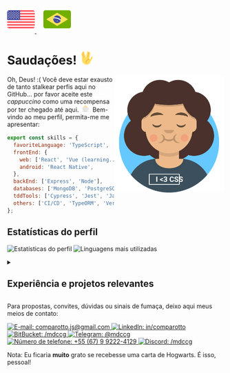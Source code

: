 <!-- Por favor, não desista de me contratar por causa da indentação desse README, ele funciona assim mesmo -->

<p>
  <a href="./README.md">
    <img width="64px" src="./assets/en-US.svg" alt="American English" />
  </a>

  <a href="#" style="margin-left: 16px;">
    <img width="64px" src="./assets/pt-BR.svg" alt="Português Brasileiro" />
  </a>
</p>

# Saudações! <img alt="Saudação vulcana" width="32px" src="./assets/vulcan-salute.svg" />

<img align="right" title="Eu vou te agradecer se puder me fazer um cafuné com o seu ponteiro do mouse" alt="Eu" width="256px" src="./assets/me.svg" />

Oh, Deus! :( Você deve estar exausto de tanto stalkear perfis aqui no GitHub&hellip; por favor aceite este _cappuccino_ como uma recompensa por ter chegado até aqui.
<img style="margin: 0 4px;" title="Uma xícara gentil de cappuccino com creme de chantilly" alt="☕" width="16px" src="./assets/cappuccino.svg" />
Bem-vindo ao meu perfil, permita-me me apresentar:

```javascript
export const skills = {
  favoriteLanguage: 'TypeScript',
  frontEnd: {
    web: ['React', 'Vue (learning...)'],
    android: 'React Native',
  },
  backEnd: ['Express', 'Node'],
  databases: ['MongoDB', 'PostgreSQL', 'MySQL'],
  tddTools: ['Cypress', 'Jest', 'Jasmine'],
  others: ['CI/CD', 'TypeORM', 'Vercel', 'Firebase', 'Figma'],
};
```

## Estatísticas do perfil

![Estatísticas do perfil](https://github-readme-status-mdccg.vercel.app/api?username=mdccg&show_icons=true&theme=transparent)
![Linguagens mais utilizadas](https://github-readme-status-mdccg.vercel.app/api/top-langs/?username=mdccg&theme=transparent&hide=html,css,hack,shell)

<details>
  <summary>
  
  ## Experiência e projetos relevantes
  </summary>

  <img align="left" alt="Capelo" width="64px" src="./assets/graduation-cap.svg" />

  Eu sou [técnico em Informática](https://www.ifms.edu.br/campi/campus-aquidauana/cursos/integrado/informatica) (2017-2020) e futuro [tecnólogo em Sistemas para Internet](https://www.ifms.edu.br/campi/campus-aquidauana/cursos/graduacao/sistemas-para-internet/sistemas-para-internet) (2021-2024) pelo [Instituto Federal de Educação, Ciência e Tecnologia de Mato Grosso do Sul](https://ifms.edu.br) câmpus Aquidauana.

  <img align="right" alt="Lamp" width="64px" src="./assets/idea.svg" />

  Desde 2018, tenho sido bolsista através do Programa de Bolsas de Iniciação Científica Institucional. Além dos projetos de software desenvolvidos durante ambos os cursos, participei ativamente em projetos de ensino voltados para o desenvolvimento de software, entre os quais posso mencionar:

  - ### [Kalivôno: promovendo o acesso à língua Terena por meio de um app progressivo](https://kalivono-app.web.app) (2019-2020, 2023);
    Este aplicativo consiste em um dicionário para revitalizar a língua Terena, ou seja, uma língua indígena, e fornecer meios fáceis e modernos para sua difusão.

  - ### Desenvolvimento de um aplicativo para acompanhamento dos egressos do IFMS (2021-2022).
    Este aplicativo é uma rede social empresarial para os graduados do Instituto Federal de Mato Grosso do Sul. Seu objetivo é coletar avaliações de cursos, fornecer oportunidades de emprego e incentivá-los a continuar na instituição através de outros cursos ou processos de seleção, para que possam se tornar funcionários da instituição.

  - ### IFMS Aqui Comunica: Scrum (2018);
    Este projeto teve como foco o desenvolvimento de um site de eventos para a instituição usando a metodologia Scrum. Ele recebeu credenciamento para a Feira de Tecnologia, Engenharia e Ciências de Mato Grosso do Sul (conhecida pela sigla FETECMS), considerada o maior evento científico na região Centro-Oeste do Brasil.

  Além disso, estou focado em manter meus repositórios detalhados para demonstrar claramente as atividades realizadas durante minhas aulas, bem como o que aprendi e como isso pode contribuir para aqueles que  desejam explorar minhas habilidades.
</details>

Para propostas, convites, dúvidas ou sinais de fumaça, deixo aqui meus meios de contato:

<p>
  <a target="_blank" href="mailto:comparotto.js@gmail.com">
    <img alt="E-mail: comparotto.js@gmail.com" title="comparotto.js@gmail.com" src="https://img.shields.io/badge/Gmail-D14836?style=for-the-badge&logo=gmail&logoColor=white" />
  </a>

  <a target="_blank" href="https://www.linkedin.com/in/matheus-comparotto-1a7895113">
    <img alt="LinkedIn: in/comparotto" title="in/comparotto" src="https://img.shields.io/badge/LinkedIn-0077B5?style=for-the-badge&logo=linkedin&logoColor=white" />
  </a>

  <a target="_blank" href="https://bitbucket.org/mdccg">
    <img alt="BitBucket: /mdccg" title="/mdccg" src="https://img.shields.io/badge/Bitbucket-0747a6?style=for-the-badge&logo=bitbucket&logoColor=white" />
  </a>

  <a target="_blank" href="https://t.me/mdccg">
    <img alt="Telegram: @mdccg" title="@mdccg" src="https://img.shields.io/badge/Telegram-2CA5E0?style=for-the-badge&logo=telegram&logoColor=white" />
  </a>

  <a target="_blank" href="https://wa.me/+5567992224129">
    <img alt="Número de telefone: +55 (67) 9 9222-4129" title="+55 (67) 9 9222-4129" src="https://img.shields.io/badge/WhatsApp-25D366?style=for-the-badge&logo=whatsapp&logoColor=white" />
  </a>

  <a target="_blank" href="https://discord.com/channels/@me/mdccg/">
    <img alt="Discord: /mdccg" title="/mdccg" src="https://img.shields.io/badge/Discord-7289DA?style=for-the-badge&logo=discord&logoColor=white" />
  </a>

  <!--
  <a target="_blank" href="https://www.reddit.com/user/mdccg">
    <img alt="Reddit: u/mdccg" title="u/mdccg" src="https://img.shields.io/badge/Reddit-FF4500?style=for-the-badge&logo=reddit&logoColor=white" />
  </a>
  -->
</p>

Nota: Eu ficaria **muito** grato se recebesse uma carta de Hogwarts. É isso, pessoal!
